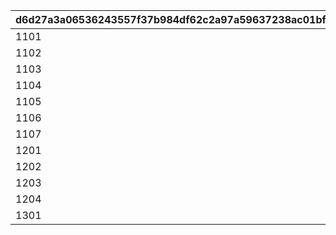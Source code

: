 |d6d27a3a06536243557f37b984df62c2a97a59637238ac01bf7730d03e5e9228|3226e79f92448e003c0ae285dbf0bb0abca640a2345d6d43488a382dccea4446|707e490c312f04be69a92d98052deebc558c381be3a475e9125c57a5f2a03b3b|60ea4b48f332aaf9c71f80b505b28793404063b464047a6a70cdf79a114c1c75|e299852d8ead0a130b259caf41b95fff946f546d79f70c079dd089a29e4e3483|8d120c721c13f9dd7ada941124b8676ca953d8d416635e1e1aea66d3c0063ad9|
| --- | --- | --- | --- | --- | --- |
|1101|20025|1|0|1|0|
|1102|20025|1|0|1|0|
|1103|20025|1|5042002|0|1|
|1104|20025|1|0|1|0|
|1105|20025|1|5042003|0|1|
|1106|20025|1|0|1|0|
|1107|20025|1|5042005|0|2|
|1201|20025|2|5042007|0|1|
|1202|20025|2|5042007|0|2|
|1203|20025|2|0|1|0|
|1204|20025|2|0|1|0|
|1301|20025|1|0|0|0|